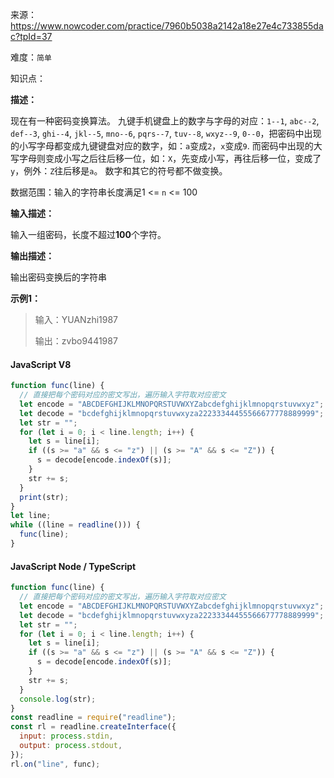 来源：<https://www.nowcoder.com/practice/7960b5038a2142a18e27e4c733855dac?tpId=37>

难度：`简单`

知识点：

**描述：**

现在有一种密码变换算法。
九键手机键盘上的数字与字母的对应：`1--1`, `abc--2`, `def--3`, `ghi--4`, `jkl--5`, `mno--6`, `pqrs--7`, `tuv--8`, `wxyz--9`, `0--0`，把密码中出现的小写字母都变成九键键盘对应的数字，如：`a`变成`2`，`x`变成`9`.
而密码中出现的大写字母则变成小写之后往后移一位，如：`X`，先变成小写，再往后移一位，变成了`y`，例外：`Z`往后移是`a`。
数字和其它的符号都不做变换。

数据范围：输入的字符串长度满足1 <= `n` <= 100

**输入描述：**

输入一组密码，长度不超过**100**个字符。

**输出描述：**

输出密码变换后的字符串

**示例1：**

> 输入：YUANzhi1987
>
> 输出：zvbo9441987

<!-- tabs:start -->

#### **JavaScript V8**

```javascript
function func(line) {
  // 直接把每个密码对应的密文写出，遍历输入字符取对应密文
  let encode = "ABCDEFGHIJKLMNOPQRSTUVWXYZabcdefghijklmnopqrstuvwxyz";
  let decode = "bcdefghijklmnopqrstuvwxyza22233344455566677778889999";
  let str = "";
  for (let i = 0; i < line.length; i++) {
    let s = line[i];
    if ((s >= "a" && s <= "z") || (s >= "A" && s <= "Z")) {
      s = decode[encode.indexOf(s)];
    }
    str += s;
  }
  print(str);
}
let line;
while ((line = readline())) {
  func(line);
}
```

#### **JavaScript Node / TypeScript**

```javascript
function func(line) {
  // 直接把每个密码对应的密文写出，遍历输入字符取对应密文
  let encode = "ABCDEFGHIJKLMNOPQRSTUVWXYZabcdefghijklmnopqrstuvwxyz";
  let decode = "bcdefghijklmnopqrstuvwxyza22233344455566677778889999";
  let str = "";
  for (let i = 0; i < line.length; i++) {
    let s = line[i];
    if ((s >= "a" && s <= "z") || (s >= "A" && s <= "Z")) {
      s = decode[encode.indexOf(s)];
    }
    str += s;
  }
  console.log(str);
}
const readline = require("readline");
const rl = readline.createInterface({
  input: process.stdin,
  output: process.stdout,
});
rl.on("line", func);
```

<!-- tabs:end -->
